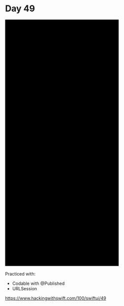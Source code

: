 # Day 49

![Day 49](Screenshot/day49.gif)

Practiced with:
- Codable with @Published
- URLSession

https://www.hackingwithswift.com/100/swiftui/49
